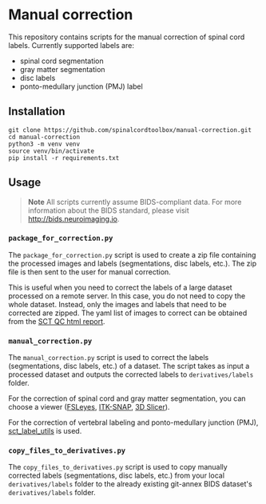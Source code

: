 # Manual correction

This repository contains scripts for the manual correction of spinal cord labels. Currently supported labels are: 
- spinal cord segmentation
- gray matter segmentation
- disc labels
- ponto-medullary junction (PMJ) label

## Installation

```console
git clone https://github.com/spinalcordtoolbox/manual-correction.git
cd manual-correction
python3 -m venv venv
source venv/bin/activate
pip install -r requirements.txt
```

## Usage

> **Note** All scripts currently assume BIDS-compliant data. For more information about the BIDS standard, please visit http://bids.neuroimaging.io.

### `package_for_correction.py`

The `package_for_correction.py` script is used to create a zip file containing the processed images and labels 
(segmentations, disc labels, etc.). The zip file is then sent to the user for manual correction.

This is useful when you need to correct the labels of a large dataset processed on a remote server. In this case, you do
not need to copy the whole dataset. Instead, only the images and labels that need to be corrected are zipped. The yaml 
list of images to correct can be obtained from the [SCT QC html report](https://spinalcordtoolbox.com/overview/concepts/inspecting-results-qc-fsleyes.html#how-do-i-use-the-qc-report).

### `manual_correction.py`

The `manual_correction.py` script is used to correct the labels (segmentations, disc labels, etc.) of a dataset. 
The script takes as input a processed dataset and outputs the corrected labels to `derivatives/labels` folder.

For the correction of spinal cord and gray matter segmentation, you can choose a viewer ([FSLeyes](https://open.win.ox.ac.uk/pages/fsl/fsleyes/fsleyes/userdoc/#), [ITK-SNAP](http://www.itksnap.org/pmwiki/pmwiki.php), [3D Slicer](https://www.slicer.org)).

For the correction of vertebral labeling and ponto-medullary junction (PMJ), [sct_label_utils](https://github.com/spinalcordtoolbox/spinalcordtoolbox/blob/master/spinalcordtoolbox/scripts/sct_label_utils.py) is used.

### `copy_files_to_derivatives.py`

The `copy_files_to_derivatives.py` script is used to copy manually corrected labels (segmentations, disc labels, etc.) 
from your local `derivatives/labels` folder to the already existing git-annex BIDS dataset's `derivatives/labels` folder.